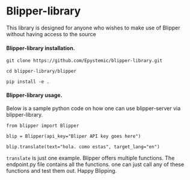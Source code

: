 # Blipper-library


This library is designed for anyone who wishes to make use of Blipper without having access to the source

#### Blipper-library installation.


```
git clone https://github.com/Epystemic/blipper-library.git

cd blipper-library/blipper

pip install -e .

```


#### Blipper-library usage.

Below is a sample python code on how one can use blipper-server via blipper-library.

```
from blipper import Blipper

blip = Blipper(api_key="Bliper API key goes here")

blip.translate(text="hola. como estas", target_lang="en")
```

`translate` is just one example. Blipper offers multiple functions. The endpoint.py file contains all the functions. one can just call any of these functions and test them out. Happy Blipping.
